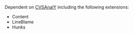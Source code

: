 Dependent on [CVSAnalY](https://github.com/SoftwareIntrospectionLab/cvsanaly) including the following extensions:

* Content
* LineBlame
* Hunks
